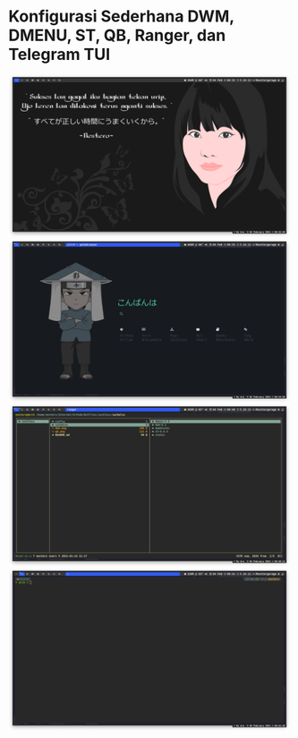 # Konfigurasi Sederhana DWM, DMENU, ST, QB, Ranger, dan Telegram TUI
![DWM](dwm.png)
![QB](qb.png)
![Ranger](ranger.png)
![ST](st.png)
